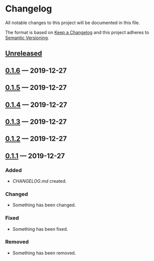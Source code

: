 # Changelog

All notable changes to this project will be documented in this file.

The format is based on [Keep a Changelog](http://keepachangelog.com)
and this project adheres to [Semantic Versioning](http://semver.org/spec/v2.0.0.html).


## [Unreleased]

## [0.1.6] — 2019-12-27

## [0.1.5] — 2019-12-27

## [0.1.4] — 2019-12-27

## [0.1.3] — 2019-12-27

## [0.1.2] — 2019-12-27

## [0.1.1] — 2019-12-27
### Added
- _CHANGELOG.md_ created.
### Changed
- Something has been changed.
### Fixed
- Something has been fixed.
### Removed
- Something has been removed.


[0.1.1]: https://github.com/anekos/kunekune/compare/0.0.0...0.1.1
[0.1.2]: https://github.com/anekos/kunekune/compare/0.1.1...0.1.2
[0.1.3]: https://github.com/anekos/kunekune/compare/0.1.2...0.1.3
[0.1.4]: https://github.com/anekos/kunekune/compare/0.1.3...0.1.4
[0.1.5]: https://github.com/anekos/kunekune/compare/0.1.4...0.1.5
[0.1.6]: https://github.com/anekos/kunekune/compare/0.1.5...0.1.6
[Unreleased]: https://github.com/anekos/kunekune/compare/0.1.6...HEAD
